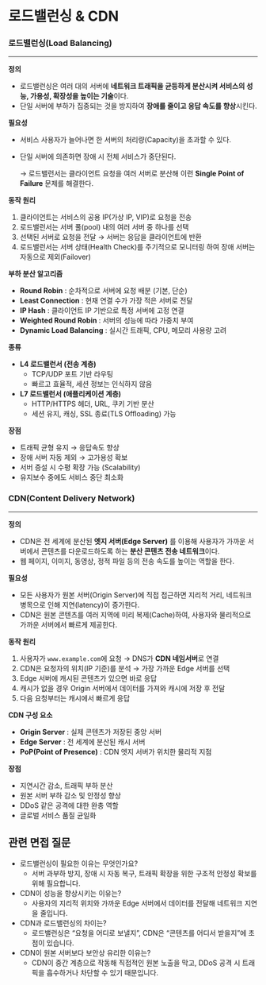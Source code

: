 # 로드밸런싱 & CDN

### 로드밸런싱(Load Balancing)

---

**정의**

- 로드밸런싱은 여러 대의 서버에 **네트워크 트래픽을 균등하게 분산시켜 서비스의 성능, 가용성, 확장성을 높이는 기술**이다.
- 단일 서버에 부하가 집중되는 것을 방지하여 **장애를 줄이고 응답 속도를 향상**시킨다.

**필요성**

- 서비스 사용자가 늘어나면 한 서버의 처리량(Capacity)을 초과할 수 있다.
- 단일 서버에 의존하면 장애 시 전체 서비스가 중단된다.
    
    → 로드밸런서는 클라이언트 요청을 여러 서버로 분산해 이런 **Single Point of Failure** 문제를 해결한다.
    

**동작 원리**

1. 클라이언트는 서비스의 공용 IP(가상 IP, VIP)로 요청을 전송
2. 로드밸런서는 서버 풀(pool) 내의 여러 서버 중 하나를 선택
3. 선택된 서버로 요청을 전달 → 서버는 응답을 클라이언트에 반환
4. 로드밸런서는 서버 상태(Health Check)를 주기적으로 모니터링 하여 장애 서버는 자동으로 제외(Failover)

**부하 분산 알고리즘**

- **Round Robin** : 순차적으로 서버에 요청 배분 (기본, 단순)
- **Least Connection** : 현재 연결 수가 가장 적은 서버로 전달
- **IP Hash** : 클라이언트 IP 기반으로 특정 서버에 고정 연결
- **Weighted Round Robin** : 서버의 성능에 따라 가중치 부여
- **Dynamic Load Balancing** : 실시간 트래픽, CPU, 메모리 사용량 고려

**종류**

- **L4 로드밸런서 (전송 계층)**
    - TCP/UDP 포트 기반 라우팅
    - 빠르고 효율적, 세션 정보는 인식하지 않음
- **L7 로드밸런서 (애플리케이션 계층)**
    - HTTP/HTTPS 헤더, URL, 쿠키 기반 분산
    - 세션 유지, 캐싱, SSL 종료(TLS Offloading) 가능

**장점**

- 트래픽 균형 유지 → 응답속도 향상
- 장애 서버 자동 제외 → 고가용성 확보
- 서버 증설 시 수평 확장 가능 (Scalability)
- 유지보수 중에도 서비스 중단 최소화

### CDN(Content Delivery Network)

---

**정의**

- CDN은 전 세계에 분산된 **엣지 서버(Edge Server)** 를 이용해 사용자가 가까운 서버에서 콘텐츠를 다운로드하도록 하는 **분산 콘텐츠 전송 네트워크**이다.
- 웹 페이지, 이미지, 동영상, 정적 파일 등의 전송 속도를 높이는 역할을 한다.

**필요성**

- 모든 사용자가 원본 서버(Origin Server)에 직접 접근하면 지리적 거리, 네트워크 병목으로 인해 지연(latency)이 증가한다.
- CDN은 원본 콘텐츠를 여러 지역에 미리 복제(Cache)하여, 사용자와 물리적으로 가까운 서버에서 빠르게 제공한다.

**동작 원리**

1. 사용자가 `www.example.com`에 요청 → DNS가 **CDN 네임서버**로 연결
2. CDN은 요청자의 위치(IP 기준)를 분석 → 가장 가까운 Edge 서버를 선택
3. Edge 서버에 캐시된 콘텐츠가 있으면 바로 응답
4. 캐시가 없을 경우 Origin 서버에서 데이터를 가져와 캐시에 저장 후 전달
5. 다음 요청부터는 캐시에서 빠르게 응답

**CDN 구성 요소**

- **Origin Server** : 실제 콘텐츠가 저장된 중앙 서버
- **Edge Server** : 전 세계에 분산된 캐시 서버
- **PoP(Point of Presence)** : CDN 엣지 서버가 위치한 물리적 지점

**장점**

- 지연시간 감소, 트래픽 부하 분산
- 원본 서버 부하 감소 및 안정성 향상
- DDoS 같은 공격에 대한 완충 역할
- 글로벌 서비스 품질 균일화

## 관련 면접 질문

- 로드밸런싱이 필요한 이유는 무엇인가요?
    - 서버 과부하 방지, 장애 시 자동 복구, 트래픽 확장을 위한 구조적 안정성 확보를 위해 필요합니다.
- CDN이 성능을 향상시키는 이유는?
    - 사용자의 지리적 위치와 가까운 Edge 서버에서 데이터를 전달해 네트워크 지연을 줄입니다.
- CDN과 로드밸런싱의 차이는?
    - 로드밸런싱은 “요청을 어디로 보낼지”, CDN은 “콘텐츠를 어디서 받을지”에 초점이 있습니다.
- CDN이 원본 서버보다 보안상 유리한 이유는?
    - CDN이 중간 계층으로 작동해 직접적인 원본 노출을 막고, DDoS 공격 시 트래픽을 흡수하거나 차단할 수 있기 때문입니다.